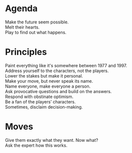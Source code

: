 # Agenda
Make the future seem possible. \
Melt their hearts. \
Play to find out what happens.
# Principles
Paint everything like it's somewhere between 1977 and 1997.\
Address yourself to the characters, not the players.\
Lower the stakes but make it personal.\
Make your move, but never speak its name.\
Name everyone, make everyone a person.\
Ask provocative questions and build on the answers.\
Respond with obstinate optimism.\
Be a fan of the players’ characters.\
Sometimes, disclaim decision-making.
# Moves
Give them exactly what they want. Now what?\
Ask the expert how this works.